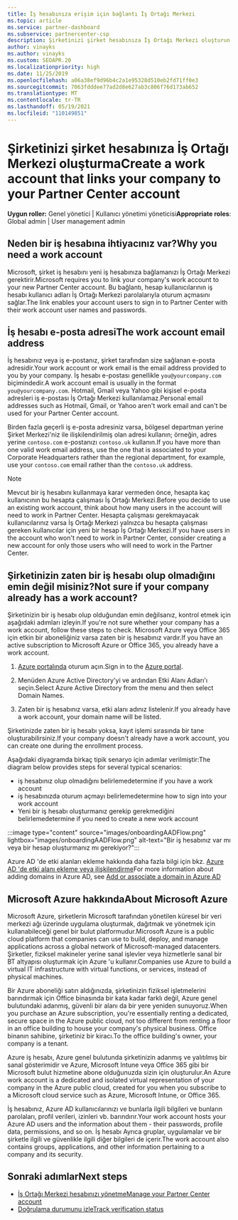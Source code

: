 ```yaml
---
title: İş hesabınıza erişim için bağlantı İş Ortağı Merkezi
ms.topic: article
ms.service: partner-dashboard
ms.subservice: partnercenter-csp
description: Şirketinizi şirket hesabınıza İş Ortağı Merkezi oluşturun. Bu, şirketinizin çalışanlarının İş Ortağı Merkezi.
author: vinayks
ms.author: vinayks
ms.custom: SEOAPR.20
ms.localizationpriority: high
ms.date: 11/25/2019
ms.openlocfilehash: a06a38ef9d96b4c2a1e95328d510eb2fd71ff0e3
ms.sourcegitcommit: 7063fdddee77ad2d8e627ab3c806f76d173ab652
ms.translationtype: MT
ms.contentlocale: tr-TR
ms.lasthandoff: 05/19/2021
ms.locfileid: "110149851"
---
```

# <a name="create-a-work-account-that-links-your-company-to-your-partner-center-account"></a><span data-ttu-id="8f59c-104">Şirketinizi şirket hesabınıza İş Ortağı Merkezi oluşturma</span><span class="sxs-lookup"><span data-stu-id="8f59c-104">Create a work account that links your company to your Partner Center account</span></span>

<span data-ttu-id="8f59c-105">**Uygun roller:** Genel yönetici | Kullanıcı yönetimi yöneticisi</span><span class="sxs-lookup"><span data-stu-id="8f59c-105">**Appropriate roles**: Global admin | User management admin</span></span>

## <a name="why-you-need-a-work-account"></a><span data-ttu-id="8f59c-106">Neden bir iş hesabına ihtiyacınız var?</span><span class="sxs-lookup"><span data-stu-id="8f59c-106">Why you need a work account</span></span>

<span data-ttu-id="8f59c-107">Microsoft, şirket iş hesabını yeni iş hesabınıza bağlamanızı İş Ortağı Merkezi gerektirir.</span><span class="sxs-lookup"><span data-stu-id="8f59c-107">Microsoft requires you to link your company's work account to your new Partner Center account.</span></span> <span data-ttu-id="8f59c-108">Bu bağlantı, hesap kullanıcılarının iş hesabı kullanıcı adları İş Ortağı Merkezi parolalarıyla oturum açmasını sağlar.</span><span class="sxs-lookup"><span data-stu-id="8f59c-108">The link enables your account users to sign in to Partner Center with their work account user names and passwords.</span></span>

## <a name="the-work-account-email-address"></a><span data-ttu-id="8f59c-109">İş hesabı e-posta adresi</span><span class="sxs-lookup"><span data-stu-id="8f59c-109">The work account email address</span></span>

<span data-ttu-id="8f59c-110">İş hesabınız veya iş e-postanız, şirket tarafından size sağlanan e-posta adresidir.</span><span class="sxs-lookup"><span data-stu-id="8f59c-110">Your work account or work email is the email address provided to you by your company.</span></span> <span data-ttu-id="8f59c-111">İş hesabı e-postası genellikle `you@yourcompany.com` biçimindedir.</span><span class="sxs-lookup"><span data-stu-id="8f59c-111">A work account email is usually in the format `you@yourcompany.com`.</span></span> <span data-ttu-id="8f59c-112">Hotmail, Gmail veya Yahoo gibi kişisel e-posta adresleri iş e-postası İş Ortağı Merkezi kullanılamaz.</span><span class="sxs-lookup"><span data-stu-id="8f59c-112">Personal email addresses such as Hotmail, Gmail, or Yahoo aren't work email and can't be used for your Partner Center account.</span></span>

<span data-ttu-id="8f59c-113">Birden fazla geçerli iş e-posta adresiniz varsa, bölgesel departman yerine Şirket Merkezi'niz ile ilişkilendirilmiş olan adresi kullanın; örneğin, adres yerine `contoso.com` e-postanızı `contoso.uk` kullanın.</span><span class="sxs-lookup"><span data-stu-id="8f59c-113">If you have more than one valid work email address, use the one that is associated to your Corporate Headquarters rather than the regional department, for example, use your `contoso.com` email rather than the `contoso.uk` address.</span></span>

> [!NOTE]  
> <span data-ttu-id="8f59c-114">Mevcut bir iş hesabını kullanmaya karar vermeden önce, hesapta kaç kullanıcının bu hesapta çalışması İş Ortağı Merkezi.</span><span class="sxs-lookup"><span data-stu-id="8f59c-114">Before you decide to use an existing work account, think about how many users in the account will need to work in Partner Center.</span></span> <span data-ttu-id="8f59c-115">Hesapta çalışması gerekmayacak kullanıcılarınız varsa İş Ortağı Merkezi yalnızca bu hesapta çalışması gereken kullanıcılar için yeni bir hesap İş Ortağı Merkezi.</span><span class="sxs-lookup"><span data-stu-id="8f59c-115">If you have users in the account who won't need to work in Partner Center, consider creating a new account for only those users who will need to work in the Partner Center.</span></span>

## <a name="not-sure-if-your-company-already-has-a-work-account"></a><span data-ttu-id="8f59c-116">Şirketinizin zaten bir iş hesabı olup olmadığını emin değil misiniz?</span><span class="sxs-lookup"><span data-stu-id="8f59c-116">Not sure if your company already has a work account?</span></span>

<span data-ttu-id="8f59c-117">Şirketinizin bir iş hesabı olup olduğundan emin değilsanız, kontrol etmek için aşağıdaki adımları izleyin.</span><span class="sxs-lookup"><span data-stu-id="8f59c-117">If you're not sure whether your company has a work account, follow these steps to check.</span></span> <span data-ttu-id="8f59c-118">Microsoft Azure veya Office 365 için etkin bir aboneliğiniz varsa zaten bir iş hesabınız vardır.</span><span class="sxs-lookup"><span data-stu-id="8f59c-118">If you have an active subscription to Microsoft Azure or Office 365, you already have a work account.</span></span>

1. <span data-ttu-id="8f59c-119">[Azure portalında](https://portal.azure.com) oturum açın.</span><span class="sxs-lookup"><span data-stu-id="8f59c-119">Sign in to the [Azure portal](https://portal.azure.com).</span></span>

2. <span data-ttu-id="8f59c-120">Menüden Azure Active Directory'yi ve ardından Etki Alanı Adları'ı seçin.</span><span class="sxs-lookup"><span data-stu-id="8f59c-120">Select Azure Active Directory from the menu and then select Domain Names.</span></span>

3. <span data-ttu-id="8f59c-121">Zaten bir iş hesabınız varsa, etki alanı adınız listelenir.</span><span class="sxs-lookup"><span data-stu-id="8f59c-121">If you already have a work account, your domain name will be listed.</span></span>

<span data-ttu-id="8f59c-122">Şirketinizde zaten bir iş hesabı yoksa, kayıt işlemi sırasında bir tane oluşturabilirsiniz.</span><span class="sxs-lookup"><span data-stu-id="8f59c-122">If your company doesn't already have a work account, you can create one during the enrollment process.</span></span>

<span data-ttu-id="8f59c-123">Aşağıdaki diyagramda birkaç tipik senaryo için adımlar verilmiştir:</span><span class="sxs-lookup"><span data-stu-id="8f59c-123">The diagram below provides steps for several typical scenarios:</span></span>

- <span data-ttu-id="8f59c-124">iş hesabınız olup olmadığını belirleme</span><span class="sxs-lookup"><span data-stu-id="8f59c-124">determine if you have a work account</span></span>
- <span data-ttu-id="8f59c-125">iş hesabınızda oturum açmayı belirleme</span><span class="sxs-lookup"><span data-stu-id="8f59c-125">determine how to sign into your work account</span></span>
- <span data-ttu-id="8f59c-126">Yeni bir iş hesabı oluşturmanız gerekip gerekmediğini belirleme</span><span class="sxs-lookup"><span data-stu-id="8f59c-126">determine if you need to create a new work account</span></span>

:::image type="content" source="images/onboardingAADFlow.png" lightbox="images/onboardingAADFlow.png" alt-text="Bir iş hesabınız var mı veya bir hesap oluşturmanız mı gerekiyor?":::

<span data-ttu-id="8f59c-128">Azure AD 'de etki alanları ekleme hakkında daha fazla bilgi için bkz. [Azure AD 'de etki alanı ekleme veya ilişkilendirme](/azure/active-directory/active-directory-add-domain)</span><span class="sxs-lookup"><span data-stu-id="8f59c-128">For more information about adding domains in Azure AD, see [Add or associate a domain in Azure AD](/azure/active-directory/active-directory-add-domain)</span></span>

## <a name="about-microsoft-azure"></a><span data-ttu-id="8f59c-129">Microsoft Azure hakkında</span><span class="sxs-lookup"><span data-stu-id="8f59c-129">About Microsoft Azure</span></span>

<span data-ttu-id="8f59c-130">Microsoft Azure, şirketlerin Microsoft tarafından yönetilen küresel bir veri merkezi ağı üzerinde uygulama oluşturmak, dağıtmak ve yönetmek için kullanabileceği genel bir bulut platformudur.</span><span class="sxs-lookup"><span data-stu-id="8f59c-130">Microsoft Azure is a public cloud platform that companies can use to build, deploy, and manage applications across a global network of Microsoft-managed datacenters.</span></span> <span data-ttu-id="8f59c-131">Şirketler, fiziksel makineler yerine sanal işlevler veya hizmetlerle sanal bir BT altyapısı oluşturmak için Azure 'u kullanır.</span><span class="sxs-lookup"><span data-stu-id="8f59c-131">Companies use Azure to build a virtual IT infrastructure with virtual functions, or services, instead of physical machines.</span></span>

<span data-ttu-id="8f59c-132">Bir Azure aboneliği satın aldığınızda, şirketinizin fiziksel işletmelerini barındırmak için Office binasında bir kata kadar farklı değil, Azure genel bulutundaki adanmış, güvenli bir alanı da bir yere yeniden sunuyoruz.</span><span class="sxs-lookup"><span data-stu-id="8f59c-132">When you purchase an Azure subscription, you're essentially renting a dedicated, secure space in the Azure public cloud, not too different from renting a floor in an office building to house your company's physical business.</span></span> <span data-ttu-id="8f59c-133">Office binanın sahibine, şirketiniz bir kiracı.</span><span class="sxs-lookup"><span data-stu-id="8f59c-133">To the office building's owner, your company is a tenant.</span></span>

<span data-ttu-id="8f59c-134">Azure iş hesabı, Azure genel bulutunda şirketinizin adanmış ve yalıtılmış bir sanal gösterimidir ve Azure, Microsoft Intune veya Office 365 gibi bir Microsoft bulut hizmetine abone olduğunuzda sizin için oluşturulur.</span><span class="sxs-lookup"><span data-stu-id="8f59c-134">An Azure work account is a dedicated and isolated virtual representation of your company in the Azure public cloud, created for you when you subscribe to a Microsoft cloud service such as Azure, Microsoft Intune, or Office 365.</span></span>

<span data-ttu-id="8f59c-135">İş hesabınız, Azure AD kullanıcılarınızı ve bunlarla ilgili bilgileri ve bunların parolaları, profil verileri, izinleri vb. barındırır.</span><span class="sxs-lookup"><span data-stu-id="8f59c-135">Your work account hosts your Azure AD users and the information about them - their passwords, profile data, permissions, and so on.</span></span> <span data-ttu-id="8f59c-136">İş hesabı Ayrıca gruplar, uygulamalar ve bir şirketle ilgili ve güvenlikle ilgili diğer bilgileri de içerir.</span><span class="sxs-lookup"><span data-stu-id="8f59c-136">The work account also contains groups, applications, and other information pertaining to a company and its security.</span></span>

## <a name="next-steps"></a><span data-ttu-id="8f59c-137">Sonraki adımlar</span><span class="sxs-lookup"><span data-stu-id="8f59c-137">Next steps</span></span>

- [<span data-ttu-id="8f59c-138">İş Ortağı Merkezi hesabınızı yönetme</span><span class="sxs-lookup"><span data-stu-id="8f59c-138">Manage your Partner Center account</span></span>](partner-center-account-setup.md)
- [<span data-ttu-id="8f59c-139">Doğrulama durumunu izle</span><span class="sxs-lookup"><span data-stu-id="8f59c-139">Track verification status</span></span>](verification-responses.md)